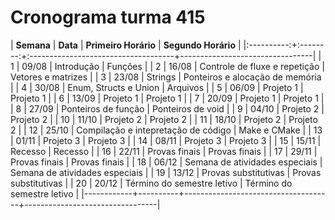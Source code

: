 # Cronograma turma 415

| **Semana** | **Data** | **Primeiro Horário**                | **Segundo Horário**             |
|:----------:+:--------:+:------------------------------------+---------------------------------|
|      1     |   09/08  | Introdução                          | Funções                         |
|      2     |   16/08  | Controle de fluxe e repetição       | Vetores e matrizes              |
|      3     |   23/08  | Strings                             | Ponteiros e alocação de memória |
|      4     |   30/08  | Enum, Structs e Union               | Arquivos                        |
|      5     |   06/09  | Projeto 1                           | Projeto 1                       |
|      6     |   13/09  | Projeto 1                           | Projeto 1                       |
|      7     |   20/09  | Projeto 1                           | Projeto 1                       |
|      8     |   27/09  | Ponteiros de função                 | Ponteiros de void               |
|      9     |   04/10  | Projeto 2                           | Projeto 2                       |
|     10     |   11/10  | Projeto 2                           | Projeto 2                       |
|     11     |   18/10  | Projeto 2                           | Projeto 2                       |
|     12     |   25/10  | Compilação e intepretação de código | Make e CMake                    |
|     13     |   01/11  | Projeto 3                           | Projeto 3                       |
|     14     |   08/11  | Projeto 3                           | Projeto 3                       |
|     15     |   15/11  | Recesso                             | Recesso                         |
|     16     |   22/11  | Provas finais                       | Provas finais                   |
|     17     |   29/11  | Provas finais                       | Provas finais                   |
|     18     |   06/12  | Semana de atividades especiais      | Semana de atividades especiais  |
|     19     |   13/12  | Provas substitutivas                | Provas substitutivas            |
|     20     |   20/12  | Término do semestre letivo          | Término do semestre letivo      |
|------------+----------+-------------------------------------+---------------------------------|
